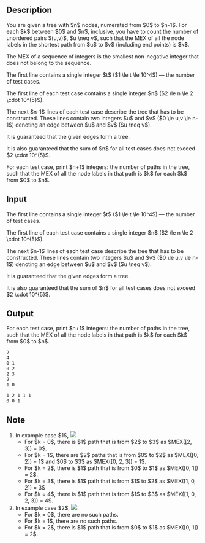## Description

<div><p>You are given a tree with $n$ nodes, numerated from $0$ to $n-1$. For each $k$ between $0$ and $n$, inclusive, you have to count the number of unordered pairs $(u,v)$, $u \neq v$, such that the <span class="tex-font-style-bf">MEX</span> of all the node labels in the shortest path from $u$ to $v$ (including end points) is $k$.</p><p>The <span class="tex-font-style-bf">MEX</span> of a sequence of integers is the smallest non-negative integer that does not belong to the sequence.</p></div><div class="input-specification"><p>The first line contains a single integer $t$ ($1 \le t \le 10^4$) — the number of test cases. </p><p>The first line of each test case contains a single integer $n$ ($2 \le n \le 2 \cdot 10^{5}$).</p><p>The next $n-1$ lines of each test case describe the tree that has to be constructed. These lines contain two integers $u$ and $v$ ($0 \le u,v \le n-1$) denoting an edge between $u$ and $v$ ($u \neq v$).</p><p>It is guaranteed that the given edges form a tree.</p><p>It is also guaranteed that the sum of $n$ for all test cases does not exceed $2 \cdot 10^{5}$.</p></div><div class="output-specification"><p>For each test case, print $n+1$ integers: the number of paths in the tree, such that the MEX of all the node labels in that path is $k$ for each $k$ from $0$ to $n$.</p></div>

## Input

<p>The first line contains a single integer $t$ ($1 \le t \le 10^4$) — the number of test cases. </p><p>The first line of each test case contains a single integer $n$ ($2 \le n \le 2 \cdot 10^{5}$).</p><p>The next $n-1$ lines of each test case describe the tree that has to be constructed. These lines contain two integers $u$ and $v$ ($0 \le u,v \le n-1$) denoting an edge between $u$ and $v$ ($u \neq v$).</p><p>It is guaranteed that the given edges form a tree.</p><p>It is also guaranteed that the sum of $n$ for all test cases does not exceed $2 \cdot 10^{5}$.</p>

## Output

<p>For each test case, print $n+1$ integers: the number of paths in the tree, such that the MEX of all the node labels in that path is $k$ for each $k$ from $0$ to $n$.</p>





```input1
2
4
0 1
0 2
2 3
2
1 0
```




```output1
1 2 1 1 1 
0 0 1
```



## Note

<ol> <li> In example case $1$, <img class="tex-graphics" src="file://7i9k4u52.png" style="max-width: 100.0%;max-height: 100.0%;"> <ul> <li> For $k = 0$, there is $1$ path that is from $2$ to $3$ as $MEX([2, 3]) = 0$. </li><li> For $k = 1$, there are $2$ paths that is from $0$ to $2$ as $MEX([0, 2]) = 1$ and $0$ to $3$ as $MEX([0, 2, 3]) = 1$. </li><li> For $k = 2$, there is $1$ path that is from $0$ to $1$ as $MEX([0, 1]) = 2$. </li><li> For $k = 3$, there is $1$ path that is from $1$ to $2$ as $MEX([1, 0, 2]) = 3$ </li><li> For $k = 4$, there is $1$ path that is from $1$ to $3$ as $MEX([1, 0, 2, 3]) = 4$. </li></ul> </li><li> In example case $2$, <img class="tex-graphics" src="file://CWS7GzzZ.png" style="max-width: 100.0%;max-height: 100.0%;"> <ul> <li> For $k = 0$, there are no such paths. </li><li> For $k = 1$, there are no such paths. </li><li> For $k = 2$, there is $1$ path that is from $0$ to $1$ as $MEX([0, 1]) = 2$. </li></ul> </li></ol>
